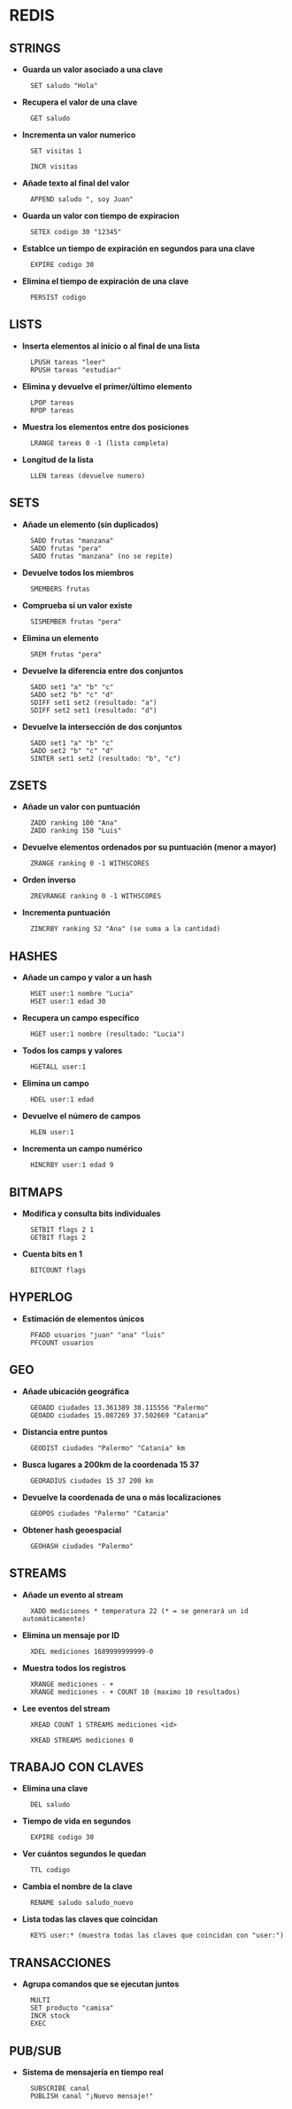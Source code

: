 # REDIS

## STRINGS

- **Guarda un valor asociado a una clave**

        SET saludo "Hola"

- **Recupera el valor de una clave**

        GET saludo

- **Incrementa un valor numerico**

        SET visitas 1

        INCR visitas

- **Añade texto al final del valor**

        APPEND saludo ", soy Juan"

- **Guarda un valor con tiempo de expiracion**
  
        SETEX codigo 30 "12345"

- **Establce un tiempo de expiración en segundos para una clave**

        EXPIRE codigo 30

- **Elimina el tiempo de expiración de una clave**

        PERSIST codigo

## LISTS

- **Inserta elementos al inicio o al final de una lista**

        LPUSH tareas "leer"
        RPUSH tareas "estudiar"

- **Elimina y devuelve el primer/último elemento**
  
        LPOP tareas
        RPOP tareas

- **Muestra los elementos entre dos posiciones**
  
        LRANGE tareas 0 -1 (lista completa)

- **Longitud de la lista**

        LLEN tareas (devuelve numero)

## SETS

- **Añade un elemento (sin duplicados)**

        SADD frutas "manzana"
        SADD frutas "pera"
        SADD frutas "manzana" (no se repite)

- **Devuelve todos los miembros**

        SMEMBERS frutas

- **Comprueba si un valor existe**

        SISMEMBER frutas "pera"

- **Elimina un elemento**

        SREM frutas "pera"

- **Devuelve la diferencia entre dos conjuntos**

        SADD set1 "a" "b" "c"
        SADD set2 "b" "c" "d"
        SDIFF set1 set2 (resultado: "a")
        SDIFF set2 set1 (resultado: "d")

- **Devuelve la intersección de dos conjuntos**

        SADD set1 "a" "b" "c"
        SADD set2 "b" "c" "d"
        SINTER set1 set2 (resultado: "b", "c")

## ZSETS

- **Añade un valor con puntuación**

        ZADD ranking 100 "Ana"
        ZADD ranking 150 "Luis"

- **Devuelve elementos ordenados por su puntuación (menor a mayor)**

        ZRANGE ranking 0 -1 WITHSCORES

- **Orden inverso**

        ZREVRANGE ranking 0 -1 WITHSCORES

- **Incrementa puntuación**

        ZINCRBY ranking 52 "Ana" (se suma a la cantidad)

## HASHES

- **Añade un campo y valor a un hash**

        HSET user:1 nombre "Lucia"
        HSET user:1 edad 30

- **Recupera un campo específico**

        HGET user:1 nombre (resultado: "Lucia")

- **Todos los camps y valores**

        HGETALL user:1

- **Elimina un campo**

        HDEL user:1 edad

- **Devuelve el número de campos**

        HLEN user:1

- **Incrementa un campo numérico**

        HINCRBY user:1 edad 9

## BITMAPS

- **Modifica y consulta bits individuales**

        SETBIT flags 2 1
        GETBIT flags 2

- **Cuenta bits en 1**

        BITCOUNT flags 

## HYPERLOG

- **Estimación de elementos únicos**

        PFADD usuarios "juan" "ana" "luis"
        PFCOUNT usuarios

## GEO

- **Añade ubicación geográfica**

        GEOADD ciudades 13.361389 38.115556 "Palermo"
        GEOADD ciudades 15.087269 37.502669 "Catania"

- **Distancia entre puntos**

        GEODIST ciudades "Palermo" "Catania" km

- **Busca lugares a 200km de la coordenada 15 37**

        GEORADIUS ciudades 15 37 200 km

- **Devuelve la coordenada de una o más localizaciones**

        GEOPOS ciudades "Palermo" "Catania"

- **Obtener hash geoespacial**

        GEOHASH ciudades "Palermo"

## STREAMS

- **Añade un evento al stream**

        XADD mediciones * temperatura 22 (* = se generará un id automáticamente)

- **Elimina un mensaje por ID**
  
        XDEL mediciones 1689999999999-0

- **Muestra todos los registros**

        XRANGE mediciones - +
        XRANGE mediciones - + COUNT 10 (maximo 10 resultados)

- **Lee eventos del stream**

        XREAD COUNT 1 STREAMS mediciones <id>

        XREAD STREAMS mediciones 0

## TRABAJO CON CLAVES

- **Elimina una clave**

        DEL saludo

- **Tiempo de vida en segundos**

        EXPIRE codigo 30

- **Ver cuántos segundos le quedan**

        TTL codigo

- **Cambia el nombre de la clave**
  
        RENAME saludo saludo_nuevo

- **Lista todas las claves que coincidan**

        KEYS user:* (muestra todas las claves que coincidan con "user:")

## TRANSACCIONES

- **Agrupa comandos que se ejecutan juntos**

        MULTI
        SET producto "camisa"
        INCR stock
        EXEC

## PUB/SUB

- **Sistema de mensajería en tiempo real**

        SUBSCRIBE canal
        PUBLISH canal "¡Nuevo mensaje!"
